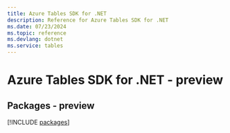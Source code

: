 ```yaml
---
title: Azure Tables SDK for .NET
description: Reference for Azure Tables SDK for .NET
ms.date: 07/23/2024
ms.topic: reference
ms.devlang: dotnet
ms.service: tables
---
```

# Azure Tables SDK for .NET - preview
## Packages - preview
[!INCLUDE [packages](tables-index.md)]